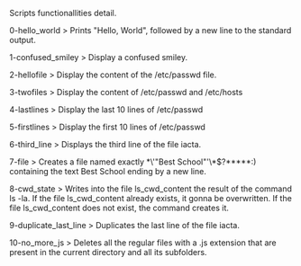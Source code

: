 Scripts functionallities detail.



0-hello_world > Prints "Hello, World", followed by a new line to the standard output.

1-confused_smiley > Display a confused smiley.

2-hellofile > Display the content of the /etc/passwd file.

3-twofiles > Display the content of /etc/passwd and /etc/hosts

4-lastlines > Display the last 10 lines of /etc/passwd

5-firstlines > Display the first 10 lines of /etc/passwd

6-third_line > Displays the third line of the file iacta.

7-file > Creates a file named exactly \*\\'"Best School"\'\\*$\?\*\*\*\*\*:) containing the text Best School ending by a new line.

8-cwd_state > Writes into the file ls_cwd_content the result of the command ls -la. If the file ls_cwd_content already exists, it gonna be overwritten. If the file ls_cwd_content does not exist, the command creates it.

9-duplicate_last_line > Duplicates the last line of the file iacta.

10-no_more_js > Deletes all the regular files with a .js extension that are present in the current directory and all its subfolders.

